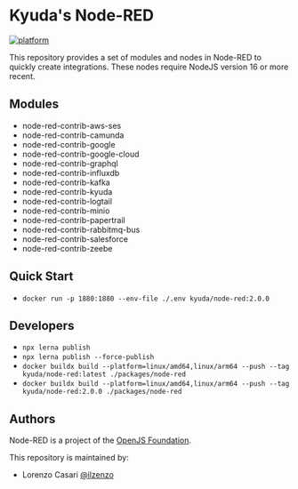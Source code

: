 # Kyuda's Node-RED

[![platform](https://img.shields.io/badge/platform-Node--RED-red)](https://nodered.org)

This repository provides a set of modules and nodes in Node-RED to quickly create integrations.
These nodes require NodeJS version 16 or more recent.

## Modules

 * node-red-contrib-aws-ses
 * node-red-contrib-camunda
 * node-red-contrib-google
 * node-red-contrib-google-cloud
 * node-red-contrib-graphql
 * node-red-contrib-influxdb
 * node-red-contrib-kafka
 * node-red-contrib-kyuda
 * node-red-contrib-logtail
 * node-red-contrib-minio
 * node-red-contrib-papertrail
 * node-red-contrib-rabbitmq-bus
 * node-red-contrib-salesforce
 * node-red-contrib-zeebe

## Quick Start

 * `docker run -p 1880:1880 --env-file ./.env kyuda/node-red:2.0.0`

## Developers

 * `npx lerna publish`
 * `npx lerna publish --force-publish`
 * `docker buildx build --platform=linux/amd64,linux/arm64 --push --tag kyuda/node-red:latest ./packages/node-red`
 * `docker buildx build --platform=linux/amd64,linux/arm64 --push --tag kyuda/node-red:2.0.0 ./packages/node-red`

## Authors

Node-RED is a project of the [OpenJS Foundation](http://openjsf.org).

This repository is maintained by:
 * Lorenzo Casari [@ilzenzo](http://twitter.com/ilzenzo)